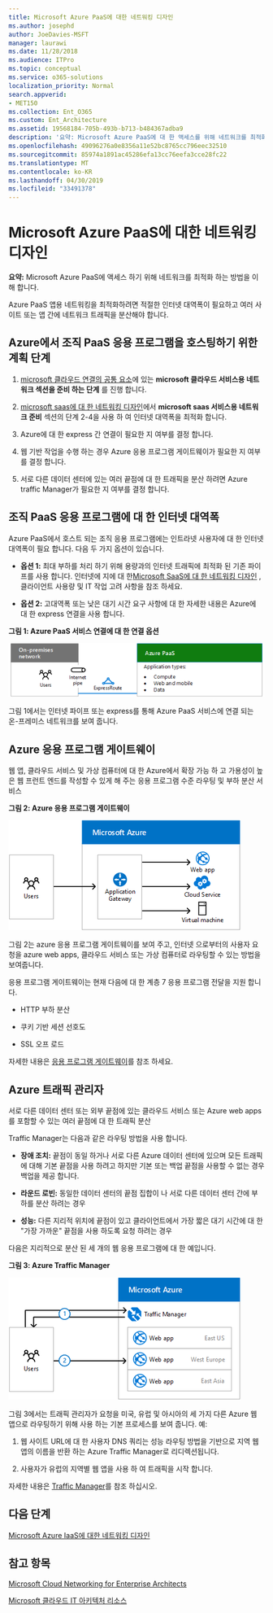 ```yaml
---
title: Microsoft Azure PaaS에 대한 네트워킹 디자인
ms.author: josephd
author: JoeDavies-MSFT
manager: laurawi
ms.date: 11/28/2018
ms.audience: ITPro
ms.topic: conceptual
ms.service: o365-solutions
localization_priority: Normal
search.appverid:
- MET150
ms.collection: Ent_O365
ms.custom: Ent_Architecture
ms.assetid: 19568184-705b-493b-b713-b484367adba9
description: '요약: Microsoft Azure PaaS에 대 한 액세스를 위해 네트워크를 최적화 하는 방법을 알아봅니다.'
ms.openlocfilehash: 49096276a0e8356a11e52bc8765cc796eec32510
ms.sourcegitcommit: 85974a1891ac45286efa13cc76eefa3cce28fc22
ms.translationtype: MT
ms.contentlocale: ko-KR
ms.lasthandoff: 04/30/2019
ms.locfileid: "33491378"
---
```

# <a name="designing-networking-for-microsoft-azure-paas"></a>Microsoft Azure PaaS에 대한 네트워킹 디자인

 **요약:** Microsoft Azure PaaS에 액세스 하기 위해 네트워크를 최적화 하는 방법을 이해 합니다.
  
Azure PaaS 앱용 네트워킹을 최적화하려면 적절한 인터넷 대역폭이 필요하고 여러 사이트 또는 앱 간에 네트워크 트래픽을 분산해야 합니다.
  
## <a name="planning-steps-for-hosting-organization-paas-applications-in-azure"></a>Azure에서 조직 PaaS 응용 프로그램을 호스팅하기 위한 계획 단계

1. [microsoft 클라우드 연결의 공통 요소](common-elements-of-microsoft-cloud-connectivity.md)에 있는 **microsoft 클라우드 서비스용 네트워크 섹션을 준비 하는 단계** 를 진행 합니다.
    
2. [microsoft saas에 대 한 네트워킹 디자인](designing-networking-for-microsoft-saas.md)에서 **microsoft saas 서비스용 네트워크 준비** 섹션의 단계 2-4을 사용 하 여 인터넷 대역폭을 최적화 합니다.
    
3. Azure에 대 한 express 간 연결이 필요한 지 여부를 결정 합니다.
    
4. 웹 기반 작업을 수행 하는 경우 Azure 응용 프로그램 게이트웨이가 필요한 지 여부를 결정 합니다.
    
5. 서로 다른 데이터 센터에 있는 여러 끝점에 대 한 트래픽을 분산 하려면 Azure traffic Manager가 필요한 지 여부를 결정 합니다.
    
## <a name="internet-bandwidth-for-organization-paas-applications"></a>조직 PaaS 응용 프로그램에 대 한 인터넷 대역폭

Azure PaaS에서 호스트 되는 조직 응용 프로그램에는 인트라넷 사용자에 대 한 인터넷 대역폭이 필요 합니다. 다음 두 가지 옵션이 있습니다.
  
- **옵션 1:** 최대 부하를 처리 하기 위해 용량과의 인터넷 트래픽에 최적화 된 기존 파이프를 사용 합니다. 인터넷에 지에 대 한[Microsoft SaaS에 대 한 네트워킹 디자인](designing-networking-for-microsoft-saas.md) , 클라이언트 사용량 및 IT 작업 고려 사항을 참조 하세요.
    
- **옵션 2:** 고대역폭 또는 낮은 대기 시간 요구 사항에 대 한 자세한 내용은 Azure에 대 한 express 연결을 사용 합니다.
    
**그림 1: Azure PaaS 서비스 연결에 대 한 연결 옵션**

![그림 1: Azure PaaS 서비스에 대 한 연결 옵션](media/Network-Poster/PaaS1.png)
  
그림 1에서는 인터넷 파이프 또는 express를 통해 Azure PaaS 서비스에 연결 되는 온-프레미스 네트워크를 보여 줍니다.
  
## <a name="azure-application-gateway"></a>Azure 응용 프로그램 게이트웨이

웹 앱, 클라우드 서비스 및 가상 컴퓨터에 대 한 Azure에서 확장 가능 하 고 가용성이 높은 웹 프런트 엔드를 작성할 수 있게 해 주는 응용 프로그램 수준 라우팅 및 부하 분산 서비스 
  
**그림 2: Azure 응용 프로그램 게이트웨이**

![그림 2: Azure 응용 프로그램 게이트웨이 서비스](media/Network-Poster/PaaS2.png)
  
그림 2는 azure 응용 프로그램 게이트웨이를 보여 주고, 인터넷 으로부터의 사용자 요청을 azure web apps, 클라우드 서비스 또는 가상 컴퓨터로 라우팅할 수 있는 방법을 보여줍니다.
  
응용 프로그램 게이트웨이는 현재 다음에 대 한 계층 7 응용 프로그램 전달을 지원 합니다.
  
- HTTP 부하 분산
    
- 쿠키 기반 세션 선호도
    
- SSL 오프 로드
    
자세한 내용은 [응용 프로그램 게이트웨이](https://docs.microsoft.com/azure/application-gateway/application-gateway-introduction)를 참조 하세요.
  
## <a name="azure-traffic-manager"></a>Azure 트래픽 관리자

서로 다른 데이터 센터 또는 외부 끝점에 있는 클라우드 서비스 또는 Azure web apps를 포함할 수 있는 여러 끝점에 대 한 트래픽 분산
  
Traffic Manager는 다음과 같은 라우팅 방법을 사용 합니다.
  
- **장애 조치:** 끝점이 동일 하거나 서로 다른 Azure 데이터 센터에 있으며 모든 트래픽에 대해 기본 끝점을 사용 하려고 하지만 기본 또는 백업 끝점을 사용할 수 없는 경우 백업을 제공 합니다.
    
- **라운드 로빈:** 동일한 데이터 센터의 끝점 집합이 나 서로 다른 데이터 센터 간에 부하를 분산 하려는 경우
    
- **성능:** 다른 지리적 위치에 끝점이 있고 클라이언트에서 가장 짧은 대기 시간에 대 한 "가장 가까운" 끝점을 사용 하도록 요청 하려는 경우
    
다음은 지리적으로 분산 된 세 개의 웹 응용 프로그램에 대 한 예입니다.
  
**그림 3: Azure Traffic Manager**

![그림 3: Azure Traffic Manager](media/Network-Poster/PaaS3.png)
  
그림 3에서는 트래픽 관리자가 요청을 미국, 유럽 및 아시아의 세 가지 다른 Azure 웹 앱으로 라우팅하기 위해 사용 하는 기본 프로세스를 보여 줍니다. 예:
  
1. 웹 사이트 URL에 대 한 사용자 DNS 쿼리는 성능 라우팅 방법을 기반으로 지역 웹 앱의 이름을 반환 하는 Azure Traffic Manager로 리디렉션됩니다.
    
2. 사용자가 유럽의 지역별 웹 앱을 사용 하 여 트래픽을 시작 합니다.
    
자세한 내용은 [Traffic Manager](https://docs.microsoft.com/azure/traffic-manager/traffic-manager-overview)를 참조 하십시오.

## <a name="next-step"></a>다음 단계

[Microsoft Azure IaaS에 대한 네트워킹 디자인](designing-networking-for-microsoft-azure-iaas.md)
 
## <a name="see-also"></a>참고 항목

[Microsoft Cloud Networking for Enterprise Architects](microsoft-cloud-networking-for-enterprise-architects.md)
  
[Microsoft 클라우드 IT 아키텍처 리소스](microsoft-cloud-it-architecture-resources.md)


